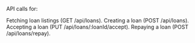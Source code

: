 API calls for:

Fetching loan listings (GET /api/loans).
Creating a loan (POST /api/loans).
Accepting a loan (PUT /api/loans/:loanId/accept).
Repaying a loan (POST /api/loans/repay).
